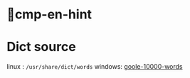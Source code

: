 # 🏃cmp-en-hint

# Dict source
linux : `/usr/share/dict/words`
windows: [goole-10000-words](https://github.com/first20hours/google-10000-english/blob/master/google-10000-english-usa.txt)

